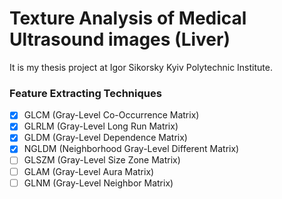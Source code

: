 # Texture Analysis of Medical Ultrasound images (Liver)

It is my thesis project at Igor Sikorsky Kyiv Polytechnic Institute.

### Feature Extracting Techniques
- [x] GLCM (Gray-Level Co-Occurrence Matrix)
- [x] GLRLM (Gray-Level Long Run Matrix)
- [x] GLDM (Gray-Level Dependence Matrix)
- [x] NGLDM (Neighborhood Gray-Level Different Matrix)
- [ ] GLSZM (Gray-Level Size Zone Matrix)
- [ ] GLAM (Gray-Level  Aura  Matrix)
- [ ] GLNM (Gray-Level  Neighbor  Matrix)
